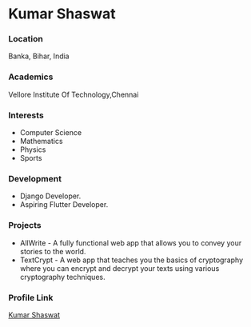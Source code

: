 # Kumar Shaswat

### Location

Banka, Bihar, India

### Academics

Vellore Institute Of Technology,Chennai

### Interests

- Computer Science
- Mathematics
- Physics
- Sports

### Development

- Django Developer.
- Aspiring Flutter Developer.

### Projects

- AllWrite - A fully functional web app that allows you to convey your stories to the world.
- TextCrypt - A web app that teaches you the basics of cryptography where you can encrypt and decrypt your texts using various cryptography techniques.

### Profile Link

[Kumar Shaswat](https://github.com/Shaswat098)
